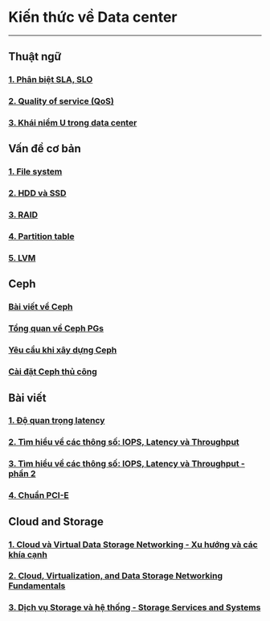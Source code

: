 # Kiến thức về Data center
---
## Thuật ngữ
### [1. Phân biệt SLA, SLO](docs/terms/sla-slo.md)
### [2. Quality of service (QoS)](docs/terms/QoS.md)
### [3. Khái niểm U trong data center](docs/terms/u-mean-datacenter.md)

## Vấn đề cơ bản
### [1. File system](https://github.com/lacoski/khoa-luan#1-file-system)
### [2. HDD và SSD](https://github.com/lacoski/khoa-luan#2-hdd---ssd)
### [3. RAID](https://github.com/lacoski/khoa-luan#3-raid)
### [4. Partition table](https://github.com/lacoski/khoa-luan#4-partition-table)
### [5. LVM](https://github.com/lacoski/khoa-luan#5-lvm)

## Ceph
### [Bài viết về Ceph](https://github.com/lacoski/khoa-luan#6-ceph)
### [Tổng quan về Ceph PGs](docs/ceph/ceph-pgs.md)
### [Yêu cầu khi xây dựng Ceph](docs/ceph/ceph-requirement-note.md)
### [Cài đặt Ceph thủ công](docs/ceph/ceph-manual.md)

## Bài viết
### [1. Độ quan trọng latency](docs/latency.md)
### [2. Tìm hiểu về các thông số: IOPS, Latency và Throughput](docs/iops-latency-throughput.md)
### [3. Tìm hiểu về các thông số: IOPS, Latency và Throughput - phần 2](docs/iops-latency-throughput-2.md)
### [4. Chuẩn PCI-E](docs/terms/pcie.md)

## Cloud and Storage
### [1. Cloud và Virtual Data Storage Networking - Xu hướng và các khía cạnh](docs/idc/chap1.md)
### [2. Cloud, Virtualization, and Data Storage Networking Fundamentals](docs/idc/chap2.md)
### [3. Dịch vụ Storage và hệ thống - Storage Services and Systems](docs/idc/chap9.md)
